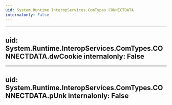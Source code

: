 ```yaml
---
uid: System.Runtime.InteropServices.ComTypes.CONNECTDATA
internalonly: False
---
```


---
uid: System.Runtime.InteropServices.ComTypes.CONNECTDATA.dwCookie
internalonly: False
---

---
uid: System.Runtime.InteropServices.ComTypes.CONNECTDATA.pUnk
internalonly: False
---
